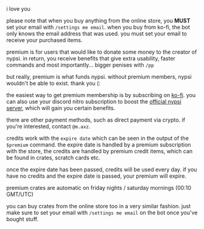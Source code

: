 <script>
  import DocsTemplate from "$lib/components/docs/DocsTemplate.svelte"
  import DocsHeader from '$lib/components/docs/DocsHeader.svelte';
</script>

<DocsTemplate title='premium ranks' />

i love you

please note that when you buy anything from the online store, you **MUST** set your email with `/settings me email`. when you buy from ko-fi, the bot only knows the email address that was used. you must set your email to receive your purchased items.

<DocsHeader header='h2' text="what is premium?" />

premium is for users that would like to donate some money to the creator of nypsi. in return, you
receive benefits that give extra usability, faster commands and most importantly... bigger penises
with `/pp`

but really, premium is what funds nypsi. without premium members, nypsi wouldn't be able to exist. thank you (:

<DocsHeader header='h2' text="how do i get premium?" />

the easiest way to get premium membership is by subscribing on
[ko-fi](https://ko-fi.com/tekoh/tiers). you can also use your discord nitro subscription to boost
the [official nypsi server](/discord), which will gain you certain benefits.

there are other payment methods, such as direct payment via crypto. if you're interested, contact
`@m.axz`.

<DocsHeader header='h2' text="credits" />

credits work with the `expire date` which can be seen in the output of the `$premium` command. the expire date is handled by a premium subscription with the store, the credits are handled by premium credit items, which can be found in crates, scratch cards etc.

once the expire date has been passed, credits will be used every day. if you have no credits and the expire date is passed, your premium will expire.

<DocsHeader header='h2' text="when do i get my premium crates?" />

premium crates are automatic on friday nights / saturday mornings (00:10 GMT/UTC)

<DocsHeader header='h2' text="buying items" />

you can buy crates from the online store too in a very similar fashion. just make sure to set your email with `/settings me email` on the bot once you've bought stuff.
